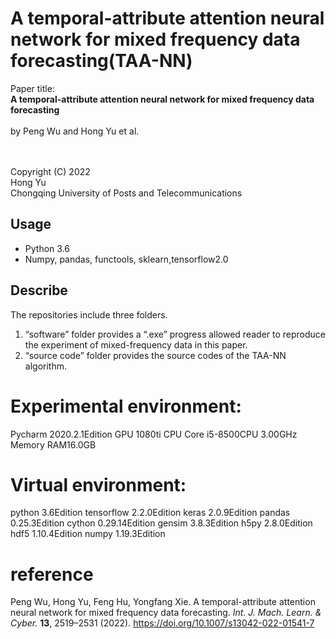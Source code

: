 # A temporal-attribute attention neural network for mixed frequency data forecasting(TAA-NN)

Paper title:
<br>
**A temporal-attribute attention neural network for mixed frequency data forecasting**
<br>
<br>
by  Peng Wu and Hong Yu et al.
<br>

<br>
<br>
Copyright (C) 2022
<br>
Hong Yu
<br>
Chongqing University of Posts and Telecommunications

## Usage

- Python 3.6
- Numpy, pandas, functools, sklearn,tensorflow2.0

## Describe

The repositories include three folders.

1. “software” folder provides a “.exe” progress allowed reader to reproduce the experiment of mixed-frequency data in this paper.
2. “source code” folder provides the source codes of the TAA-NN algorithm.

# Experimental environment:
Pycharm 2020.2.1Edition
GPU 1080ti 
CPU Core i5-8500CPU 3.00GHz
Memory RAM16.0GB

# Virtual environment:
python 3.6Edition
tensorflow 2.2.0Edition
keras 2.0.9Edition
pandas 0.25.3Edition
cython 0.29.14Edition
gensim 3.8.3Edition
h5py 2.8.0Edition
hdf5 1.10.4Edition
numpy 1.19.3Edition

# reference

Peng Wu, Hong Yu, Feng Hu, Yongfang Xie. A temporal-attribute attention neural network for mixed frequency data forecasting.  *Int. J. Mach. Learn. & Cyber.* **13**, 2519–2531 (2022). https://doi.org/10.1007/s13042-022-01541-7